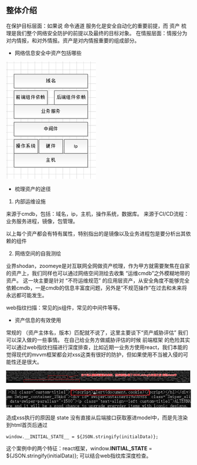 ## 整体介绍

在保护目标层面：如果说 命令通道 服务化是安全自动化的重要前提，而 资产 梳理是我们整个网络安全防护的前提以及最终的目标对象。
在情报层面：情报分为 对内情报，和对外情报。资产是对内情报重要的组成部分。

* 网络信息安全中资产包括哪些

![image](https://github.com/huzhanchi/SecAssetsCollect/blob/main/images/asset.png)

* 梳理资产的途径

1. 内部运维设施

来源于cmdb，包括：域名，ip，主机，操作系统，数据库。
来源于CI/CD流程：业务服务进程，镜像，包管理。

以上每个资产都会有特有属性，特别指出的是镜像以及业务进程包是要分析出其依赖的组件

2. 网络空间的自我测绘

业界shodan，zoomeye是对互联网全网做资产梳理，作为甲方就需要聚焦在自家的资产上，我们同样也可以通过网络空间测绘去收集 “运维cmdb”之外模糊地带的资产。
这一块主要是针对 “不符运维规范” 的应用层资产，从安全角度不能够完全依赖cmdb，一是cmdb的信息丰富度问题，另外是“不规范操作”在过去和未来将永远都可能发生。

web指纹扫描：常见的js组件，常见的中间件等等。

* 资产信息的有效使用

常规的 （资产主体名，版本）匹配就不说了，这里主要谈下“资产威胁评估” 我们可以深入做的一些事情。
在自己给业务方做威胁评估的时候 前端框架 的危险其实可以通过web指纹扫描进行深度排查，比如近期一业务方使用react，我们本能的觉得现代的mvvm框架都会对xss这类有很好的防护，但如果使用不当被入侵的可能性还是很大。

![image](https://github.com/huzhanchi/SecAssetsCollect/blob/main/images/1.png)

![image](https://github.com/huzhanchi/SecAssetsCollect/blob/main/images/2.png)

造成xss执行的原因是 state 没有直接从后端接口获取塞进model中，而是先渲染到html首页后通过
```
window.__INITIAL_STATE__ = ${JSON.stringify(initialData)};
```

这个案例中的两个特征：react框架，window.__INITIAL_STATE__ = ${JSON.stringify(initialData)}; 可以结合web指纹库深度检查。
